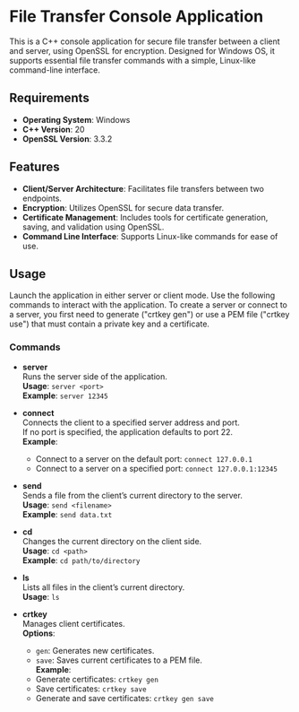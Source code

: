 
# File Transfer Console Application

This is a C++ console application for secure file transfer between a client and server, using OpenSSL for encryption. 
Designed for Windows OS, it supports essential file transfer commands with a simple, Linux-like command-line interface.

## Requirements

- **Operating System**: Windows
- **C++ Version**: 20
- **OpenSSL Version**: 3.3.2

## Features

- **Client/Server Architecture**: Facilitates file transfers between two endpoints.
- **Encryption**: Utilizes OpenSSL for secure data transfer.
- **Certificate Management**: Includes tools for certificate generation, saving, and validation using OpenSSL.
- **Command Line Interface**: Supports Linux-like commands for ease of use.

## Usage

Launch the application in either server or client mode. Use the following commands to interact with the application. 
To create a server or connect to a server, you first need to generate ("crtkey gen") or use a PEM file ("crtkey use") that must contain a private key and a certificate.

### Commands

- **server**  
Runs the server side of the application.  
**Usage**: `server <port>`  
**Example**: `server 12345`

- **connect**  
Connects the client to a specified server address and port.  
If no port is specified, the application defaults to port 22.  
**Example**:  
  - Connect to a server on the default port: `connect 127.0.0.1`  
  - Connect to a server on a specified port: `connect 127.0.0.1:12345`

- **send**  
Sends a file from the client’s current directory to the server.  
**Usage**: `send <filename>`  
**Example**: `send data.txt`

- **cd**  
Changes the current directory on the client side.  
**Usage**: `cd <path>`  
**Example**: `cd path/to/directory`

- **ls**  
Lists all files in the client’s current directory.  
**Usage**: `ls`

- **crtkey**  
Manages client certificates.  
**Options**:  
  - `gen`: Generates new certificates.  
  - `save`: Saves current certificates to a PEM file.      
**Example**:
  - Generate certificates: `crtkey gen`  
  - Save certificates: `crtkey save`  
  - Generate and save certificates: `crtkey gen save`
